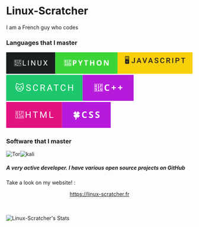 
# Linux-Scratcher
I am a French guy who codes
### Languages ​​that I master
 ![](image.svg)![](truc.svg)![](huh.svg)

 ### Software ​​that I master
![Tor](https://img.shields.io/badge/Tor-7D4698?style=for-the-badge&logo=Tor-Browser&logoColor=white)![kali](https://img.shields.io/badge/Kali_Linux-557C94?style=for-the-badge&logo=kali-linux&logoColor=white)


<!--![Scratch logo S](https://github.com/Linux-Scratcher/Linux-Scratcher/assets/122288570/2eab72c7-9410-4f7f-821a-e7eda042f575)-->

<h5>A very active developer. I have various open source projects on GitHub</h5></h5>






Take a look on my website! :
 <center>
   <a href="https://linux-scratcher.fr" class="name">https://linux-scratcher.fr</a></h5>

  
   </div>
</center><br><br>


![Linux-Scratcher's Stats](https://github-readme-stats.vercel.app/api?username=Linux-Scratcher&theme=jolly&show_icons=true&hide_border=true&count_private=true)
